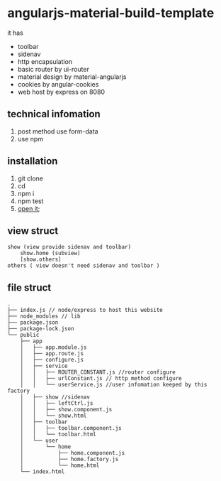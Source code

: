# angularjs-material-build-template

it has
* toolbar
* sidenav
* http encapsulation
* basic router by ui-router
* material design by material-angularjs
* cookies by angular-cookies
* web host by express on 8080

## technical infomation

1. post method use form-data 
2. use npm

## installation

1. git clone <this repo>
2. cd <repo>
3. npm i
4. npm test
5. [open it](http://localhost:8080);

## view struct

```
show (view provide sidenav and toolbar)
	show.home (subview)
	[show.others]
others ( view doesn't need sidenav and toolbar )
```

## file struct
```
.
├── index.js // node/express to host this website
├── node_modules // lib
├── package.json
├── package-lock.json
└── public
    ├── app
    │   ├── app.module.js
    │   ├── app.route.js
    │   ├── configure.js
    │   ├── service
    │   │   ├── ROUTER_CONSTANT.js //router configure
    │   │   ├── urlConstant.js // http method configure
    │   │   └── userService.js //user infomation keeped by this factory 
    │   ├── show //sidenav
    │   │   ├── leftCtrl.js
    │   │   ├── show.component.js
    │   │   └── show.html
    │   ├── toolbar 
    │   │   ├── toolbar.component.js
    │   │   └── toolbar.html
    │   └── user
    │       └── home
    │           ├── home.component.js
    │           ├── home.factory.js
    │           └── home.html
    └── index.html
```
